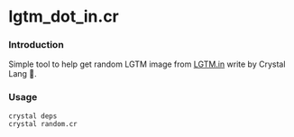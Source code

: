# lgtm_dot_in.cr

### Introduction

Simple tool to help get random LGTM image from [LGTM.in](https://lgtm.in) write by Crystal Lang 💎.

### Usage

```
crystal deps
crystal random.cr
```
